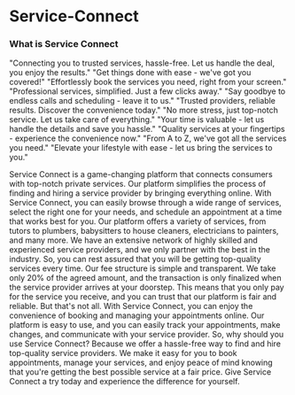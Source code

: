 # Service-Connect

### What is Service Connect 
"Connecting you to trusted services, hassle-free. Let us handle the deal, you enjoy the results."
"Get things done with ease - we've got you covered!"
"Effortlessly book the services you need, right from your screen."
"Professional services, simplified. Just a few clicks away."
"Say goodbye to endless calls and scheduling - leave it to us."
"Trusted providers, reliable results. Discover the convenience today."
"No more stress, just top-notch service. Let us take care of everything."
"Your time is valuable - let us handle the details and save you hassle."
"Quality services at your fingertips - experience the convenience now."
"From A to Z, we've got all the services you need."
"Elevate your lifestyle with ease - let us bring the services to you."

Service Connect is a game-changing platform that connects consumers with top-notch private services. Our platform simplifies the process of finding and hiring a service provider by bringing everything online. With Service Connect, you can easily browse through a wide range of services, select the right one for your needs, and schedule an appointment at a time that works best for you. Our platform offers a variety of services, from tutors to plumbers, babysitters to house cleaners, electricians to painters, and many more. We have an extensive network of highly skilled and experienced service providers, and we only partner with the best in the industry. So, you can rest assured that you will be getting top-quality services every time.
Our fee structure is simple and transparent. We take only 20% of the agreed amount, and the transaction is only finalized when the service provider arrives at your doorstep. This means that you only pay for the service you receive, and you can trust that our platform is fair and reliable. But that's not all. With Service Connect, you can enjoy the convenience of booking and managing your appointments online. Our platform is easy to use, and you can easily track your appointments, make changes, and communicate with your service provider. So, why should you use Service Connect? Because we offer a hassle-free way to find and hire top-quality service providers. We make it easy for you to book appointments, manage your services, and enjoy peace of mind knowing that you're getting the best possible service at a fair price. Give Service Connect a try today and experience the difference for yourself.

